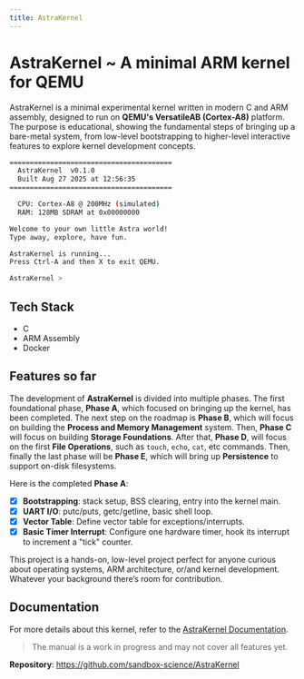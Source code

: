 ```yaml
---
title: AstraKernel
---
```


# AstraKernel ~ A minimal ARM kernel for QEMU

AstraKernel is a minimal experimental kernel written in modern C and ARM assembly, designed to run on 
**QEMU's VersatileAB (Cortex-A8)** platform. The purpose is educational, showing the fundamental 
steps of bringing up a bare-metal system, from low-level bootstrapping to higher-level interactive features 
to explore kernel development concepts.

```bash
========================================
  AstraKernel  v0.1.0
  Built Aug 27 2025 at 12:56:35
========================================

  CPU: Cortex-A8 @ 200MHz (simulated)
  RAM: 128MB SDRAM at 0x00000000

Welcome to your own little Astra world!
Type away, explore, have fun.

AstraKernel is running...
Press Ctrl-A and then X to exit QEMU.

AstraKernel >
```

## Tech Stack

- C
- ARM Assembly
- Docker

## Features so far

The development of **AstraKernel** is divided into multiple phases. The first foundational phase, **Phase A**, 
which focused on bringing up the kernel, has been completed. The next step on the roadmap is **Phase B**, 
which will focus on building the **Process and Memory Management** system. Then, **Phase C** will focus 
on building **Storage Foundations**. After that, **Phase D**, will focus on the first **File Operations**, 
such as `touch`, `echo`, `cat`, etc commands. Then, finally the last phase will be **Phase E**, which will 
bring up **Persistence** to support on-disk filesystems.

Here is the completed **Phase A**:

- [x] **Bootstrapping**: stack setup, BSS clearing, entry into the kernel main.
- [x] **UART I/O**: putc/puts, getc/getline, basic shell loop.
- [x] **Vector Table**: Define vector table for exceptions/interrupts.
- [x] **Basic Timer Interrupt**: Configure one hardware timer, hook its interrupt to increment a "tick" counter.

This project is a hands-on, low-level project perfect for anyone curious about operating systems, 
ARM architecture, or/and kernel development. Whatever your background there’s room for contribution.

## Documentation

For more details about this kernel, refer to the [AstraKernel Documentation](https://github.com/sandbox-science/AstraKernel/blob/main/doc/AstraKernelManual.pdf).

> <Badge type="info" text="Note" /> The manual is a work in progress and may not cover all features yet.

**Repository**: https://github.com/sandbox-science/AstraKernel
